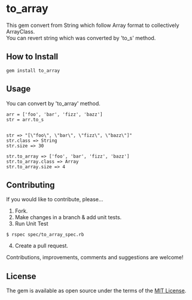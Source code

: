 # to_array
This gem convert from String which follow Array format to collectively ArrayClass.  
You can revert string which was converted by 'to_s' method.

## How to Install
~~~~
gem install to_array
~~~~

## Usage
You can convert by 'to_array' method.
~~~~
arr = ['foo', 'bar', 'fizz', 'bazz']
str = arr.to_s


str => "[\"foo\", \"bar\", \"fizz\", \"bazz\"]"
str.class => String
str.size => 30

str.to_array => ['foo', 'bar', 'fizz', 'bazz']
str.to_array.class => Array
str.to_array.size => 4
~~~~

## Contributing

If you would like to contribute, please...

1. Fork.
2. Make changes in a branch & add unit tests.
3. Run Unit Test
~~~~
$ rspec spec/to_array_spec.rb
~~~~
4. Create a pull request.

Contributions, improvements, comments and suggestions are welcome!

## License

The gem is available as open source under the terms of the [MIT License](http://opensource.org/licenses/MIT).
